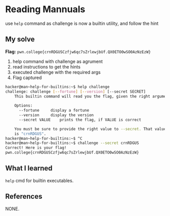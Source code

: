 
# Reading Mannuals

use `help` command  as challenge is now a builtin utility, and follow the hint 

## My solve
**Flag:** `pwn.college{crnRDGUSCzfjw6qc7sZrlewjbUf.QX0ETO0wSO0AzNzEzW}`

1. help command with challenge as agrument
2. read instructions to get the hints
3. executed challenge with the required args
4. Flag captured

```bash
hacker@man~help-for-builtins:~$ help challenge
challenge: challenge [--fortune] [--version] [--secret SECRET]
    This builtin command will read you the flag, given the right arguments!
    
    Options:
      --fortune		display a fortune
      --version		display the version
      --secret VALUE	prints the flag, if VALUE is correct

    You must be sure to provide the right value to --secret. That value
    is "crnRDGUS".
hacker@man~help-for-builtins:~$ ^C
hacker@man~help-for-builtins:~$ challenge --secret crnRDGUS
Correct! Here is your flag!
pwn.college{crnRDGUSCzfjw6qc7sZrlewjbUf.QX0ETO0wSO0AzNzEzW}

```

## What I learned
`help` cmd for builtin executables.

## References 
NONE.




